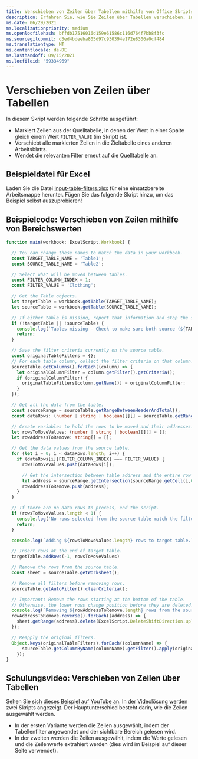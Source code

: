```yaml
---
title: Verschieben von Zeilen über Tabellen mithilfe von Office Skripts
description: Erfahren Sie, wie Sie Zeilen über Tabellen verschieben, indem Sie Filter speichern und dann die Filter verarbeiten und erneut anwenden.
ms.date: 06/29/2021
ms.localizationpriority: medium
ms.openlocfilehash: bffdb17516016d159e61586c116d764f7bb8f3fc
ms.sourcegitcommit: d3ed4bdeeba805d97c930394e172e8306a0cf484
ms.translationtype: MT
ms.contentlocale: de-DE
ms.lasthandoff: 09/15/2021
ms.locfileid: "59334969"
---
```

# <a name="move-rows-across-tables"></a>Verschieben von Zeilen über Tabellen

In diesem Skript werden folgende Schritte ausgeführt:

* Markiert Zeilen aus der Quelltabelle, in denen der Wert in einer Spalte gleich einem Wert `FILTER_VALUE` (im Skript) ist.
* Verschiebt alle markierten Zeilen in die Zieltabelle eines anderen Arbeitsblatts.
* Wendet die relevanten Filter erneut auf die Quelltabelle an.

## <a name="sample-excel-file"></a>Beispieldatei für Excel

Laden Sie die Datei <a href="input-table-filters.xlsx">input-table-filters.xlsx</a> für eine einsatzbereite Arbeitsmappe herunter. Fügen Sie das folgende Skript hinzu, um das Beispiel selbst auszuprobieren!

## <a name="sample-code-move-rows-using-range-values"></a>Beispielcode: Verschieben von Zeilen mithilfe von Bereichswerten

```TypeScript
function main(workbook: ExcelScript.Workbook) {

  // You can change these names to match the data in your workbook.
  const TARGET_TABLE_NAME = 'Table1';
  const SOURCE_TABLE_NAME = 'Table2';

  // Select what will be moved between tables.
  const FILTER_COLUMN_INDEX = 1;
  const FILTER_VALUE = 'Clothing';

  // Get the Table objects.
  let targetTable = workbook.getTable(TARGET_TABLE_NAME);
  let sourceTable = workbook.getTable(SOURCE_TABLE_NAME);

  // If either table is missing, report that information and stop the script.
  if (!targetTable || !sourceTable) {
    console.log(`Tables missing - Check to make sure both source (${TARGET_TABLE_NAME}) and target table (${SOURCE_TABLE_NAME}) are present before running the script. `);
    return;
  }

  // Save the filter criteria currently on the source table.
  const originalTableFilters = {};
  // For each table column, collect the filter criteria on that column.
  sourceTable.getColumns().forEach((column) => {
    let originalColumnFilter = column.getFilter().getCriteria();
    if (originalColumnFilter) {
      originalTableFilters[column.getName()] = originalColumnFilter;
    }
  });

  // Get all the data from the table.
  const sourceRange = sourceTable.getRangeBetweenHeaderAndTotal();
  const dataRows: (number | string | boolean)[][] = sourceTable.getRangeBetweenHeaderAndTotal().getValues();

  // Create variables to hold the rows to be moved and their addresses.
  let rowsToMoveValues: (number | string | boolean)[][] = [];
  let rowAddressToRemove: string[] = [];

  // Get the data values from the source table.
  for (let i = 0; i < dataRows.length; i++) { 
    if (dataRows[i][FILTER_COLUMN_INDEX] === FILTER_VALUE) {
      rowsToMoveValues.push(dataRows[i]);

      // Get the intersection between table address and the entire row where we found the match. This provides the address of the range to remove.
      let address = sourceRange.getIntersection(sourceRange.getCell(i,0).getEntireRow()).getAddress();
      rowAddressToRemove.push(address);
    }
  }

  // If there are no data rows to process, end the script.
  if (rowsToMoveValues.length < 1) {
    console.log('No rows selected from the source table match the filter criteria.');
    return;
  }

  console.log(`Adding ${rowsToMoveValues.length} rows to target table.`);

  // Insert rows at the end of target table.
  targetTable.addRows(-1, rowsToMoveValues)

  // Remove the rows from the source table.
  const sheet = sourceTable.getWorksheet();

  // Remove all filters before removing rows.
  sourceTable.getAutoFilter().clearCriteria();

  // Important: Remove the rows starting at the bottom of the table.
  // Otherwise, the lower rows change position before they are deleted.
  console.log(`Removing ${rowAddressToRemove.length} rows from the source table.`);
  rowAddressToRemove.reverse().forEach((address) => {
    sheet.getRange(address).delete(ExcelScript.DeleteShiftDirection.up);
  });

  // Reapply the original filters. 
  Object.keys(originalTableFilters).forEach((columnName) => {
      sourceTable.getColumnByName(columnName).getFilter().apply(originalTableFilters[columnName]);
    });
}
```

## <a name="training-video-move-rows-across-tables"></a>Schulungsvideo: Verschieben von Zeilen über Tabellen

[Sehen Sie sich dieses Beispiel auf YouTube an.](https://youtu.be/_3t3Pk4i2L0) In der Videolösung werden zwei Skripts angezeigt. Der Hauptunterschied besteht darin, wie die Zeilen ausgewählt werden.

* In der ersten Variante werden die Zeilen ausgewählt, indem der Tabellenfilter angewendet und der sichtbare Bereich gelesen wird.
* In der zweiten werden die Zeilen ausgewählt, indem die Werte gelesen und die Zeilenwerte extrahiert werden (dies wird im Beispiel auf dieser Seite verwendet).

